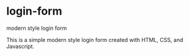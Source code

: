 # login-form
modern style login form

This is a simple modern style login form created with HTML, CSS, and Javascript. 
